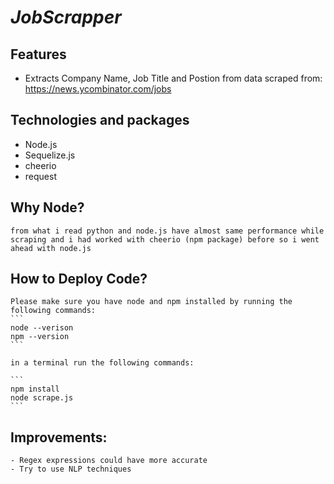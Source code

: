 # *JobScrapper*

## Features
   - Extracts Company Name, Job Title and Postion from data scraped from: https://news.ycombinator.com/jobs

## Technologies and packages
   - Node.js
   - Sequelize.js
   - cheerio
   - request

## Why Node?
    from what i read python and node.js have almost same performance while scraping and i had worked with cheerio (npm package) before so i went ahead with node.js

## How to Deploy Code?
    Please make sure you have node and npm installed by running the following commands:
    ```
    node --verison
    npm --version
    ```
    
    in a terminal run the following commands:
    
    ```
    npm install
    node scrape.js
    ```

## Improvements:
    - Regex expressions could have more accurate
    - Try to use NLP techniques

